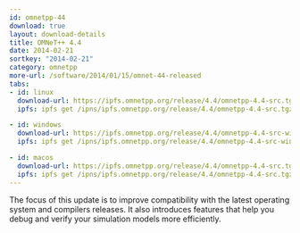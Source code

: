 ```yaml
---
id: omnetpp-44
download: true
layout: download-details
title: OMNeT++ 4.4
date: 2014-02-21
sortkey: "2014-02-21"
category: omnetpp
more-url: /software/2014/01/15/omnet-44-released
tabs:
- id: linux
  download-url: https://ipfs.omnetpp.org/release/4.4/omnetpp-4.4-src.tgz
  ipfs: ipfs get /ipns/ipfs.omnetpp.org/release/4.4/omnetpp-4.4-src.tgz

- id: windows
  download-url: https://ipfs.omnetpp.org/release/4.4/omnetpp-4.4-src-windows.zip
  ipfs: ipfs get /ipns/ipfs.omnetpp.org/release/4.4/omnetpp-4.4-src-windows.zip

- id: macos
  download-url: https://ipfs.omnetpp.org/release/4.4/omnetpp-4.4-src.tgz
  ipfs: ipfs get /ipns/ipfs.omnetpp.org/release/4.4/omnetpp-4.4-src.tgz
---
```


The focus of this update is to improve compatibility with the latest operating
system and compilers releases. It also introduces features that help you debug
and verify your simulation models more efficiently.
